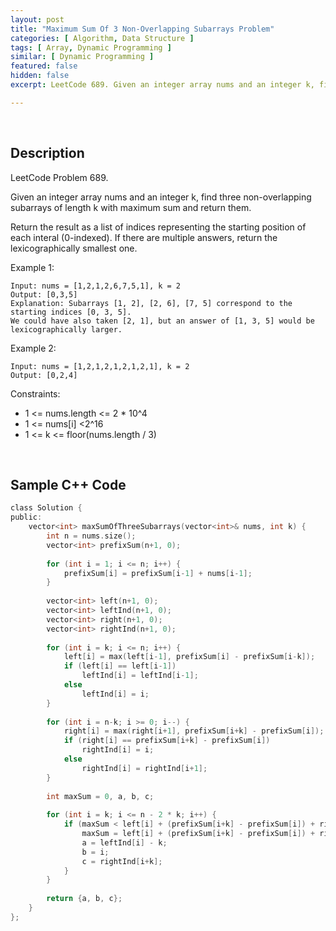 ```yaml
---
layout: post
title: "Maximum Sum Of 3 Non-Overlapping Subarrays Problem"
categories: [ Algorithm, Data Structure ]
tags: [ Array, Dynamic Programming ]
similar: [ Dynamic Programming ]
featured: false
hidden: false
excerpt: LeetCode 689. Given an integer array nums and an integer k, find three non-overlapping subarrays of length k with maximum sum and return them.

---
```


<br />

## Description

LeetCode Problem 689.

Given an integer array nums and an integer k, find three non-overlapping subarrays of length k with maximum sum and return them.

Return the result as a list of indices representing the starting position of each interal (0-indexed). If there are multiple answers, return the lexicographically smallest one.

Example 1:
```
Input: nums = [1,2,1,2,6,7,5,1], k = 2
Output: [0,3,5]
Explanation: Subarrays [1, 2], [2, 6], [7, 5] correspond to the starting indices [0, 3, 5].
We could have also taken [2, 1], but an answer of [1, 3, 5] would be lexicographically larger.
```

Example 2:
```
Input: nums = [1,2,1,2,1,2,1,2,1], k = 2
Output: [0,2,4]
```

Constraints:
* 1 <= nums.length <= 2 * 10^4
* 1 <= nums[i] <2^16
* 1 <= k <= floor(nums.length / 3)

<br />

## Sample C++ Code


```c
class Solution {
public:
    vector<int> maxSumOfThreeSubarrays(vector<int>& nums, int k) {
        int n = nums.size();
        vector<int> prefixSum(n+1, 0);
        
        for (int i = 1; i <= n; i++) {
            prefixSum[i] = prefixSum[i-1] + nums[i-1];
        }
        
        vector<int> left(n+1, 0);
        vector<int> leftInd(n+1, 0);
        vector<int> right(n+1, 0);
        vector<int> rightInd(n+1, 0);
        
        for (int i = k; i <= n; i++) {
            left[i] = max(left[i-1], prefixSum[i] - prefixSum[i-k]);
            if (left[i] == left[i-1]) 
                leftInd[i] = leftInd[i-1];
            else 
                leftInd[i] = i;
        }
        
        for (int i = n-k; i >= 0; i--) {
            right[i] = max(right[i+1], prefixSum[i+k] - prefixSum[i]);
            if (right[i] == prefixSum[i+k] - prefixSum[i]) 
                rightInd[i] = i;
            else
                rightInd[i] = rightInd[i+1];
        }
        
        int maxSum = 0, a, b, c;
        
        for (int i = k; i <= n - 2 * k; i++) {
            if (maxSum < left[i] + (prefixSum[i+k] - prefixSum[i]) + right[i+k]) {
                maxSum = left[i] + (prefixSum[i+k] - prefixSum[i]) + right[i+k];
                a = leftInd[i] - k;
                b = i;
                c = rightInd[i+k];
            }
        }
        
        return {a, b, c};
    }
};
```



